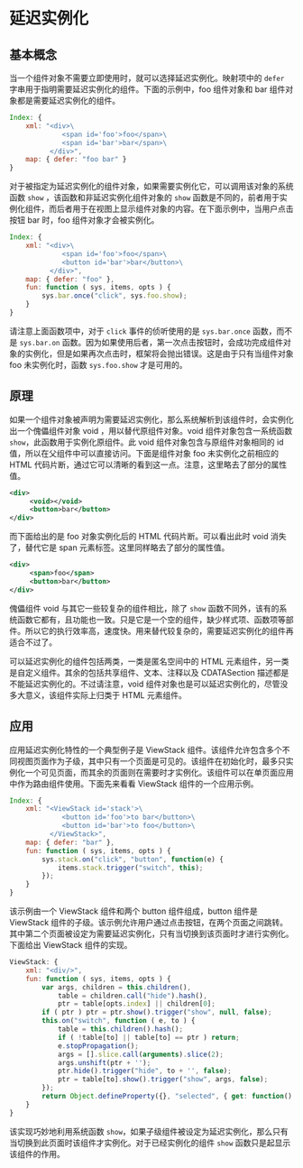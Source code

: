 # 延迟实例化

## 基本概念

当一个组件对象不需要立即使用时，就可以选择延迟实例化。映射项中的 `defer` 字串用于指明需要延迟实例化的组件。下面的示例中，foo 组件对象和 bar 组件对象都是需要延迟实例化的组件。

```js
Index: {
    xml: "<div>\
             <span id='foo'>foo</span>\
             <span id='bar'>bar</span>\
          </div>",
    map: { defer: "foo bar" }
}
```

对于被指定为延迟实例化的组件对象，如果需要实例化它，可以调用该对象的系统函数 `show` ，该函数和非延迟实例化组件对象的 `show` 函数是不同的，前者用于实例化组件，而后者用于在视图上显示组件对象的内容。在下面示例中，当用户点击按钮 bar 时，foo 组件对象才会被实例化。

```js
Index: {
    xml: "<div>\
             <span id='foo'>foo</span>\
             <button id='bar'>bar</button>\
          </div>",
    map: { defer: "foo" },
    fun: function ( sys, items, opts ) {
        sys.bar.once("click", sys.foo.show);
    }
}
```

请注意上面函数项中，对于 `click` 事件的侦听使用的是 `sys.bar.once` 函数，而不是 `sys.bar.on` 函数。因为如果使用后者，第一次点击按钮时，会成功完成组件对象的实例化，但是如果再次点击时，框架将会抛出错误。这是由于只有当组件对象 foo 未实例化时，函数 `sys.foo.show` 才是可用的。

## 原理

如果一个组件对象被声明为需要延迟实例化，那么系统解析到该组件时，会实例化出一个傀儡组件对象 void ，用以替代原组件对象。void 组件对象包含一系统函数 `show`，此函数用于实例化原组件。此 void 组件对象包含与原组件对象相同的 id 值，所以在父组件中可以直接访问。下面是组件对象 foo 未实例化之前相应的 HTML 代码片断，通过它可以清晰的看到这一点。注意，这里略去了部分的属性值。

```xml
<div>
     <void></void>
     <button>bar</button>
</div> 
```

而下面给出的是 foo 对象实例化后的 HTML 代码片断。可以看出此时 void 消失了，替代它是 span 元素标签。这里同样略去了部分的属性值。

```xml
<div>
     <span>foo</span>
     <button>bar</button>
</div>
```

傀儡组件 void 与其它一些较复杂的组件相比，除了 `show` 函数不同外，该有的系统函数它都有，且功能也一致。只是它是一个空的组件，缺少样式项、函数项等部件。所以它的执行效率高，速度快。用来替代较复杂的，需要延迟实例化的组件再适合不过了。

可以延迟实例化的组件包括两类，一类是匿名空间中的 HTML 元素组件，另一类是自定义组件。其余的包括共享组件、文本、注释以及 CDATASection 描述都是不能延迟实例化的。不过请注意，void 组件对象也是可以延迟实例化的，尽管没多大意义，该组件实际上归类于 HTML 元素组件。

## 应用

应用延迟实例化特性的一个典型例子是 ViewStack 组件。该组件允许包含多个不同视图页面作为子级，其中只有一个页面是可见的。该组件在初始化时，最多只实例化一个可见页面，而其余的页面则在需要时才实例化。该组件可以在单页面应用中作为路由组件使用。下面先来看看 ViewStack 组件的一个应用示例。

```js
Index: {
    xml: "<ViewStack id='stack'>\
             <button id='foo'>to bar</button>\
             <button id='bar'>to foo</button>\
          </ViewStack>",
    map: { defer: "bar" },
    fun: function ( sys, items, opts ) {
        sys.stack.on("click", "button", function(e) {
            items.stack.trigger("switch", this);
        });
    }
}
```
该示例由一个 ViewStack 组件和两个 button 组件组成，button 组件是 ViewStack 组件的子级。该示例允许用户通过点击按钮，在两个页面之间跳转。其中第二个页面被设定为需要延迟实例化，只有当切换到该页面时才进行实例化。下面给出 ViewStack 组件的实现。

```js
ViewStack: { 
	xml: "<div/>",
	fun: function ( sys, items, opts ) {
		var args, children = this.children(),
			table = children.call("hide").hash(),
			ptr = table[opts.index] || children[0];
		if ( ptr ) ptr = ptr.show().trigger("show", null, false);
		this.on("switch", function ( e, to ) {
			table = this.children().hash();
			if ( !table[to] || table[to] == ptr ) return;
			e.stopPropagation();
			args = [].slice.call(arguments).slice(2);
			args.unshift(ptr + '');
			ptr.hide().trigger("hide", to + '', false);
			ptr = table[to].show().trigger("show", args, false);
		});
		return Object.defineProperty({}, "selected", { get: function() {return ptr;}});
	}
}
```

该实现巧妙地利用系统函数 `show`，如果子级组件被设定为延迟实例化，那么只有当切换到此页面时该组件才实例化。对于已经实例化的组件 `show` 函数只是起显示该组件的作用。